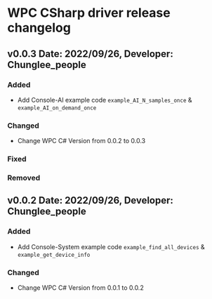 WPC CSharp driver release changelog
===================================


v0.0.3 Date: 2022/09/26, Developer: Chunglee_people
----------------------------------------------------
### Added
- Add Console-AI example code `example_AI_N_samples_once` & `example_AI_on_demand_once`

### Changed
- Change WPC C# Version from 0.0.2 to 0.0.3

### Fixed
### Removed


v0.0.2 Date: 2022/09/26, Developer: Chunglee_people
---------------------------------------------------

### Added
- Add Console-System example code `example_find_all_devices` & `example_get_device_info`

### Changed
- Change WPC C# Version from 0.0.1 to 0.0.2